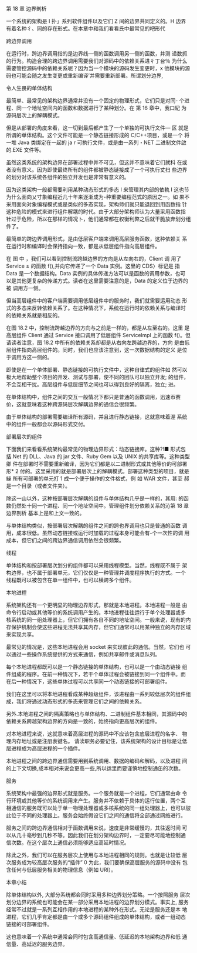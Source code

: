 第 18 章 边界剖析

一个系统的架构是 I 扑」系列软件组件以及它们 Z 间的边界共同定义的。H
边界有着名种彳、同的存在形式。在本章中和我们看看氏中最常见的吧形代

跨边界调用

在运行时，跨边界调用指的是边界线—侧的函数调用另—侧的函数，并测
递数抓的行为。构造合理的跨边界调用需要我们对源码中的依赖关系进彳丁台％
为什么需要管控源码中的依赖关系呢？因为当一个模块的源码发生变更时，x 他模块的源码也可能会随之发生变更或重新编译’并需要重新部署。所谓划分边界,

令人生畏的单体结构

最简单、最常见的架构边界通常并没有一个固定的物理形式，它们只是对同-
个进程、同一个地址空间内的函数和数据进行了某种划分。在 第 16 章中，我口紀
为源码层次上的解耦模式。

但是从部署的角度来看，这一切到最后都产生了一个单独的可执行文件— 区
就是所谓的单体结构。这个文件可能是一个静态链接形成的 C/C++项目，或是一个
将一堆 Java 类绑定在一起的 ja r 可执行文件，或是由一系列・NET 二进制文件啟
的.EXE 文件等。

虽然这类系统的架构边界在部署过程中并不可见，但这并不意味着它们就科
在或者没有意义。因为即使最终所有的组件都被静态链接成了一个可执行丈扫
些边界的划分对该系统各组件的独立开发也是非常有意义的。

因为这类架构一般都需要利用某种动态形式的多态 I 来管理其内部的依軌 I
这也节为什么面向乂寸象编程近几十年来逐渐成为-种重要编程范式的原因之一。如
果不采用面向对象编程模式或是类似的多态实现，架构师们就只能退回到用函数指
针这种危险的模式来进行组件解耦的时代。由于大部分架构师认为大量采用函数指
针过于危险，所以在那样的情况卜，他们通常都在权衡利弊之后就干脆放弃划分组
件了。

最简单的跨边界调用形式，是由低层客户端来调用高层服务函数，这种依赖关
系在运行时和编译时会保持指向一致，都是从低层组件指向高层组件。

在 图 中 ，我们可以看到控制流跨越边界的方向是从左向右的，Client 调
用了 Service ± 的函数 f(),并向它传递了一个 Data 实例。这里的 CDS〉标记是
指 Data 是一个数据结构。Data 实例的具体传递方法可以是函数的调用参数，也可 以是其他更复杂的传递方式。读者在这里需要注意的是，Data 的定义位于边界的被
调用方一侧。

但当高层组件中的客户端需要调用低层组件中的服务时，我们就需要运用动态
形式的多态来反转依赖关系了。在这种情况下，系统在运行时的依赖关系与编译时
的依赖关系就是相反的。

在图 18.2 中，控制流跨越边界的方向与之前是一样的，都是从左至右的。这里
是高层组件 Client 通过 Service 接口调用了低层组件 Servicelmpl 上的函数
f()。但请读者注意，图 18.2 中所有的依赖关系却都是从右向左跨越边界的，方向 是由低层组件指向高层组件的。同时，我们也应该注意到，这一次数据结构的定义
是位于调用方这一侧的。

即使是在一个单体部署、静态链接的可执行文件中，这种自律式的组件如
然可以极大地帮助整个项目的开发、测试与部署，使不同的团队可以独立开发;
的组件，不会互相干扰。高层组件与低层细节之间也可以得到良好的隔离，独立;
进。

在单体结构中，组件之间的交互一般情况下都只是普通的函数调用，迅速帀赛
价，这就意味着这种跨源码层次解耦边界的通信会很频繁。

由于单体结构的部署需要编译所有源码，并且进行静态链接，这就意味着渥
系统中的组件一般都会以源码形式交付。

部署层次的组件

下面我们来看看系统架构最常见的物理边界形式：动态链接库。这种?!■ 形式包
括.Net 的 DLL、Java 的 jar 文件、Ruby Gem 以及 UNIX 的共享库等。这种类型卿
件在部署时不需要重新编译，因为它们都是以二进制形式或其他等价的可部署形\*
2 付的。这里采用的就是部署层次上的解耦模式。部署这种类型的项目，就是繰
所有可部署的单元打 1 成一个便于操作的文件格式，例 如 WAR 文件，甚至 郝
是一个目录（或者文件夹）。

除这一山以外，这种按部署层次解耦的组件与单体结构几乎是一样的，其用:
的函数仍然处十同一个进程、同一个地址空间中。管理组件划分依赖关系的沁第 18 章边界剖析
基本上是和上文一致的。

与单体结构类似，按部署层次解耦的组件之间的跨也界调用也只是普通的函数
调用，成本很低。虽然动态链接或运行时加载的过程本身可能会有-个一次性的调
用成本，但它们之间的跨边界通信调用依然会很频繁。

线程

单体结构和按部署层次划分的组件都可以采用线程模型。当然，线程既不属于
架构边界，也不属于部署单元，它们仅仅是一种管理并调度程序执行的方式。一个
线程既可以被包含在单一组件中，也可以横跨多个组件。

本地进程

系统架构还有一个更明显的物理边界形式，那就是本地进程。本地进程一般是
由命令行启动或其他等价的系统调用产生的。本地进程往往运行于单个处理器或多
核系统的同一组处理器上，但它们拥有各自不同的地址空间。一般来说，现有的内
存保护机制会使这些进程无法共享其内存，但它们通常可以用某种独立的内存区域
来实现共享。

最常见的情况是，这些本地进程会用 socket 来实现彼此的通信。当然，它们也 可以通过一些操作系统提供的方式来通信，例如共享邮件或消息队列。

每个本地进程都既可以是一个静态链接的单体结构，也可以是一个由动态链接
组件组成的程序。在前一种情况下，若干个单体过程会被链接到同一个组件中。而
在后一种情况下，这些单体过程可以共享同一个动态链接的可部署组件。

我们在这里可以将本地进程看成某种超级组件，该进程由一系列较低层次的组件组成，我们将通过动态形式的多态来管理它们之间的依赖关系。

另外.本地进程之间的隔离策略也与单体结构、二进制组件基本相同，其源码中的依赖关系跨越架构边界的方向是一致的，始终指向更高层次的组件。

对本地进程来说，这就意味着高层进程的源码中不应该包含底层进程的名字、
物理内存地址或是注册表键名。 请渎职务必要记住，该系统架构的设计目标是让低层进程成为高层进程的一个插件。

本地进程之间的跨边界通信需要用到系统调用、数据的编码和解码，以及进程
间的上下文切换,成本相对来说会更高一些,所以运里而要谨慎地控制通缶的次数。

服务

系统架构中最强的边界形式就是服务。一个服务就是一个进程，它们通常由命
令行环境或其他等价的系统调用来产生。服务并不依赖于具体的运行位置，两个互
相通信的服务既可以处于单一物理处理器或多核系统的同一组处理器上，也可以彼
此位于不同的处理器上。服务会始终假设它们之间的通信将全部通过网络进行。

服务之间的跨边界通信相对于函数调用来说，速度是非常缓慢的，其往返时间
可以从几十毫秒到几秒不等。因此我们在划分架构边界时，一定要尽可能地控制通
信次数。在这个层次上通信必须能够适应高延时情况。

除此之外，我们可以在服务层次上使用与本地进程相同的规则。也就是让较低
层次服务成为较高层次服务的“插件” 0 为此，我们要确保高层服务的源码中没有
包含任何与低层服务相关的物理信息（例如 URI）。

本章小结

除单体结构以外, 大部分系统都会同时采用多种边界划分策略。一个按照服务
层次划分边界的系统也可能会在某一部分采用本地进程的边界划分模式。事实上,
服务经常不过就是一系列互相作用的本地进程的某种外在形式。无论是服务还是本
地进程，它们几乎肯定都是由一个或多个源码组件组成的单体结构，或者一组动态
链接的可部署组件。

这也意味着一个系统中通常会同时包含高通信量、低延迟的本地架构边界和低
通信量、高延迟的服务边界。
